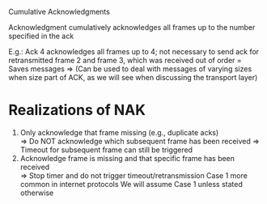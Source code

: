 Cumulative Acknowledgments

Acknowledgment cumulatively acknowledges all frames up to the number specified in the ack

E.g.: Ack 4 acknowledges all frames up to 4; not necessary to send ack for retransmitted frame 2 and frame 3, which was received out of order = Saves messages
=> (Can be used to deal with messages of varying sizes when size part of ACK, as we will see when discussing the transport layer)

# Realizations of NAK
1.  ﻿﻿﻿Only acknowledge that frame missing (e.g., duplicate acks)  
	    => Do NOT acknowledge which subsequent frame has been received 
	    => Timeout for subsequent frame can still be triggered
1.  ﻿﻿﻿Acknowledge frame is missing and that specific frame has been received  
    => Stop timer and do not trigger timeout/retransmission
Case 1 more common in internet protocols
We will assume Case 1 unless stated otherwise